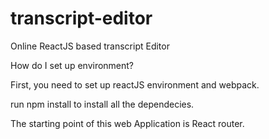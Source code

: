# transcript-editor
Online ReactJS based transcript Editor


How do I set up environment?

First, you need to set up reactJS environment and webpack. 

run npm install to install all the dependecies. 

The starting point of this web Application is React router. 





